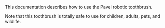 This documentation describes how to use the Pavel robotic 
toothbrush.

Note that this toothbrush is totally safe to 
use for children, adults, pets, and wildlife.
